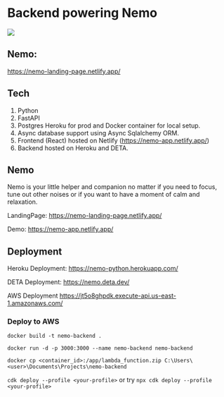 # Backend powering Nemo

<img src="https://iili.io/tSScHG.png" />

## Nemo:

https://nemo-landing-page.netlify.app/

## Tech

1. Python
2. FastAPI
3. Postgres Heroku for prod and Docker container for local setup.
4. Async database support using Async Sqlalchemy ORM.
5. Frontend (React) hosted on Netlify (https://nemo-app.netlify.app/)
6. Backend hosted on Heroku and DETA.

## Nemo

Nemo is your little helper and companion no matter if you need to focus, tune out other noises or if you want to have a moment of calm and relaxation.

LandingPage: https://nemo-landing-page.netlify.app/

Demo: https://nemo-app.netlify.app/

## Deployment

Heroku Deployment:
https://nemo-python.herokuapp.com/

DETA Deployment:
https://nemo.deta.dev/

AWS Deployment
https://jt5o8ghpdk.execute-api.us-east-1.amazonaws.com/

### Deploy to AWS

```docker build -t nemo-backend .```

```docker run -d -p 3000:3000 --name nemo-backend nemo-backend```

```docker cp <container_id>:/app/lambda_function.zip C:\Users\<user>\Documents\Projects\nemo-backend```

```cdk deploy --profile <your-profile>```
or try
```npx cdk deploy --profile <your-profile>```